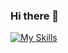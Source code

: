 ### Hi there 👋

[![My Skills](https://skillicons.dev/icons?i=js,html,css,java,nodejs)](https://skillicons.dev)

